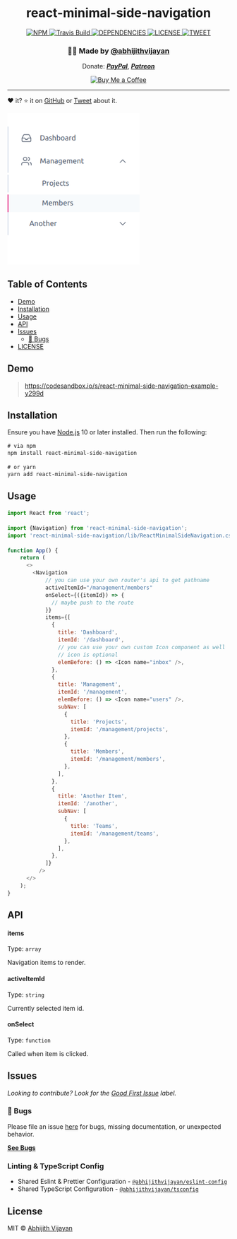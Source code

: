 <h1 align="center">react-minimal-side-navigation</h1>
<p align="center">  </p>
<div align="center">
  <a href="https://www.npmjs.com/package/react-minimal-side-navigation">
    <img src="https://img.shields.io/npm/v/react-minimal-side-navigation" alt="NPM" />
  </a>
  <a href="https://travis-ci.com/abhijithvijayan/react-minimal-side-navigation">
    <img src="https://travis-ci.com/abhijithvijayan/react-minimal-side-navigation.svg?branch=main" alt="Travis Build" />
  </a>
  </a>
  <a href="https://david-dm.org/abhijithvijayan/react-minimal-side-navigation">
    <img src="https://img.shields.io/david/abhijithvijayan/react-minimal-side-navigation.svg?colorB=orange" alt="DEPENDENCIES" />
  </a>
  <a href="https://github.com/abhijithvijayan/react-minimal-side-navigation/blob/main/license">
    <img src="https://img.shields.io/github/license/abhijithvijayan/react-minimal-side-navigation.svg" alt="LICENSE" />
  </a>
  <a href="https://twitter.com/intent/tweet?text=Check%20out%20react-minimal-side-navigation%21%20by%20%40_abhijithv%0A%0AMinimal%20side%20navigation%20component%20for%20React%0Ahttps%3A%2F%2Fgithub.com%2Fabhijithvijayan%2Freact-minimal-side-navigation%0A%0A%23react%20%23sidenavigation%20%23library%20%23javascript%20%23typescript">
     <img src="https://img.shields.io/twitter/url/http/shields.io.svg?style=social" alt="TWEET" />
  </a>
</div>
<h3 align="center">🙋‍♂️ Made by <a href="https://twitter.com/_abhijithv">@abhijithvijayan</a></h3>
<p align="center">
  Donate:
  <a href="https://www.paypal.me/iamabhijithvijayan" target='_blank'><i><b>PayPal</b></i></a>,
  <a href="https://www.patreon.com/abhijithvijayan" target='_blank'><i><b>Patreon</b></i></a>
</p>
<p align="center">
  <a href='https://www.buymeacoffee.com/abhijithvijayan' target='_blank'>
    <img height='36' style='border:0px;height:36px;' src='https://bmc-cdn.nyc3.digitaloceanspaces.com/BMC-button-images/custom_images/orange_img.png' border='0' alt='Buy Me a Coffee' />
  </a>
</p>
<hr />

❤️ it? ⭐️ it on [GitHub](https://github.com/abhijithvijayan/react-minimal-side-navigation/stargazers) or [Tweet](https://twitter.com/intent/tweet?text=Check%20out%20react-minimal-side-navigation%21%20by%20%40_abhijithv%0A%0AMinimal%20side%20navigation%20component%20for%20React%0Ahttps%3A%2F%2Fgithub.com%2Fabhijithvijayan%2Freact-minimal-side-navigation%0A%0A%23react%20%23sidenavigation%20%23library%20%23javascript%20%23typescript) about it.

<img src=".github/screenshot.png" width="300" />

## Table of Contents

- [Demo](#demo)
- [Installation](#installation)
- [Usage](#usage)
- [API](#api)
- [Issues](#issues)
  - [🐛 Bugs](#-bugs)
- [LICENSE](#license)

## Demo

> https://codesandbox.io/s/react-minimal-side-navigation-example-y299d

## Installation

Ensure you have [Node.js](https://nodejs.org) 10 or later installed. Then run the following:

```
# via npm
npm install react-minimal-side-navigation

# or yarn
yarn add react-minimal-side-navigation
```

## Usage

```js
import React from 'react';

import {Navigation} from 'react-minimal-side-navigation';
import 'react-minimal-side-navigation/lib/ReactMinimalSideNavigation.css';

function App() {
    return (
      <>
        <Navigation
            // you can use your own router's api to get pathname
            activeItemId="/management/members"
            onSelect={({itemId}) => {
              // maybe push to the route
            }}
            items={[
              {
                title: 'Dashboard',
                itemId: '/dashboard',
                // you can use your own custom Icon component as well
                // icon is optional
                elemBefore: () => <Icon name="inbox" />,
              },
              {
                title: 'Management',
                itemId: '/management',
                elemBefore: () => <Icon name="users" />,
                subNav: [
                  {
                    title: 'Projects',
                    itemId: '/management/projects',
                  },
                  {
                    title: 'Members',
                    itemId: '/management/members',
                  },
                ],
              },
              {
                title: 'Another Item',
                itemId: '/another',
                subNav: [
                  {
                    title: 'Teams',
                    itemId: '/management/teams',
                  },
                ],
              },
            ]}
          />
      </>
    );
}

```

## API

#### items

Type: `array`

Navigation items to render.

#### activeItemId

Type: `string`

Currently selected item id.

#### onSelect

Type: `function`

Called when item is clicked.

## Issues

_Looking to contribute? Look for the [Good First Issue](https://github.com/abhijithvijayan/react-minimal-side-navigation/issues?q=is%3Aissue+is%3Aopen+sort%3Aupdated-desc+label%3A%22good+first+issue%22)
label._

### 🐛 Bugs

Please file an issue [here](https://github.com/abhijithvijayan/react-minimal-side-navigation/issues/new) for bugs, missing documentation, or unexpected behavior.

[**See Bugs**](https://github.com/abhijithvijayan/react-minimal-side-navigation/issues?q=is%3Aissue+is%3Aopen+sort%3Aupdated-desc+label%3A%22type%3A+bug%22)

### Linting & TypeScript Config

- Shared Eslint & Prettier Configuration - [`@abhijithvijayan/eslint-config`](https://www.npmjs.com/package/@abhijithvijayan/eslint-config)
- Shared TypeScript Configuration - [`@abhijithvijayan/tsconfig`](https://www.npmjs.com/package/@abhijithvijayan/tsconfig)

## License

MIT © [Abhijith Vijayan](https://abhijithvijayan.in)
